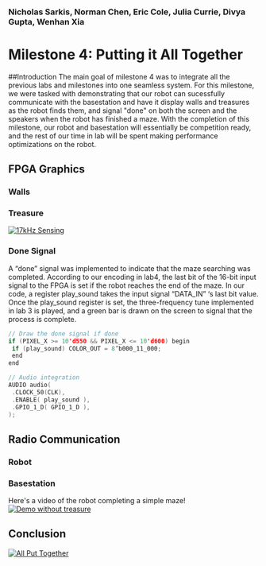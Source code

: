 ### Nicholas Sarkis, Norman Chen, Eric Cole, Julia Currie, Divya Gupta, Wenhan Xia
# Milestone 4: Putting it All Together

##Introduction
The main goal of milestone 4 was to integrate all the previous labs and milestones into one seamless system. For this milestone, we were tasked with demonstrating that our robot can sucessfully communicate with the basestation and have it display walls and treasures as the robot finds them, and signal "done" on both the screen and the speakers when the robot has finished a maze. With the completion of this milestone, our robot and basestation will essentially be competition ready, and the rest of our time in lab will be spent making performance optimizations on the robot.

## FPGA Graphics
### Walls
### Treasure
[![17kHz Sensing](https://img.youtube.com/vi/EHfJIytHCts/0.jpg)](https://youtu.be/EHfJIytHCts)


### Done Signal
A “done” signal was implemented to indicate that the maze searching was completed. According to our encoding in lab4, the last bit of the 16-bit input signal to the FPGA is set if the robot reaches the end of the maze. In our code, a register play_sound takes the input signal “DATA_IN” ‘s last bit value. Once the play_sound register is set, the three-frequency tune implemented in lab 3 is played, and a green bar is drawn on the screen to signal that the process is complete.

```cpp
// Draw the done signal if done
if (PIXEL_X >= 10'd550 && PIXEL_X <= 10'd600) begin
 if (play_sound) COLOR_OUT = 8’b000_11_000;
 end
end 

// Audio integration
AUDIO audio(
 .CLOCK_50(CLK),
 .ENABLE( play_sound ),
 .GPIO_1_D( GPIO_1_D ),
);
```

## Radio Communication
### Robot
### Basestation
Here's a video of the robot completing a simple maze! 
[![Demo without treasure](https://img.youtube.com/vi/AXLjUVhm9pc/0.jpg)](https://youtu.be/AXLjUVhm9pc)


## Conclusion
[![All Put Together](https://img.youtube.com/vi/tG9IEcegNAo/0.jpg)](https://youtu.be/tG9IEcegNAo)